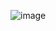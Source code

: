 ![image](https://github.com/GracieM7/Digital_Themometer_pic/assets/148992508/dcad7480-3924-4e6f-9f73-2a7ca497159d)
